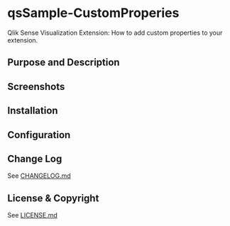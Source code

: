 # qsSample-CustomProperies
Qlik Sense Visualization Extension: How to add custom properties to your extension.

## Purpose and Description

## Screenshots

## Installation

## Configuration

## Change Log

See [CHANGELOG.md](ChangeLog.md)

## License & Copyright

See [LICENSE.md](License.md)
